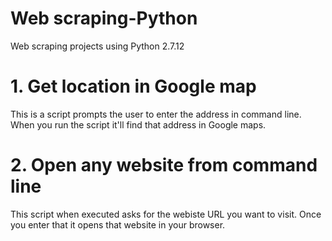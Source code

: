 # Web scraping-Python
Web scraping projects using Python 2.7.12
# 1. Get location in Google map
This is a script prompts the user to enter the address in command line. When you run the script it'll find that address in Google maps.
# 2. Open any website from command line
This script when executed asks for the webiste URL you want to visit. Once you enter that it opens that website in your browser.
